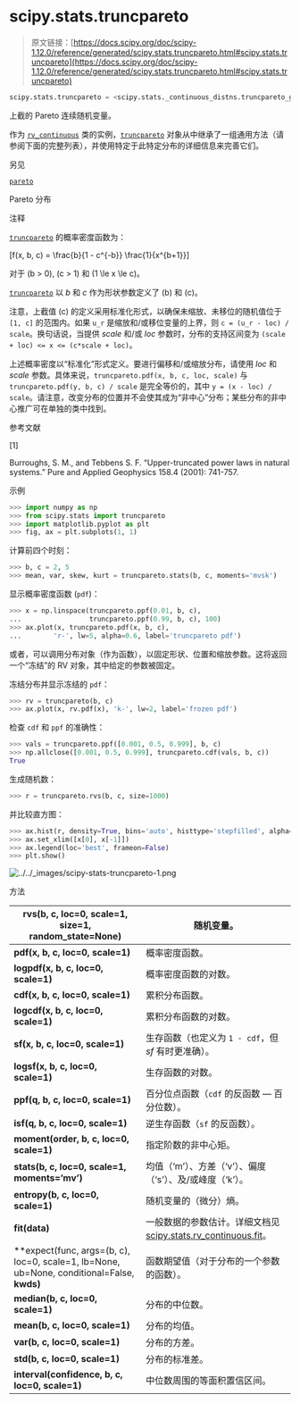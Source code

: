 # scipy.stats.truncpareto

> 原文链接：[https://docs.scipy.org/doc/scipy-1.12.0/reference/generated/scipy.stats.truncpareto.html#scipy.stats.truncpareto](https://docs.scipy.org/doc/scipy-1.12.0/reference/generated/scipy.stats.truncpareto.html#scipy.stats.truncpareto)

```py
scipy.stats.truncpareto = <scipy.stats._continuous_distns.truncpareto_gen object>
```

上截的 Pareto 连续随机变量。

作为 [`rv_continuous`](scipy.stats.rv_continuous.html#scipy.stats.rv_continuous "scipy.stats.rv_continuous") 类的实例，[`truncpareto`](#scipy.stats.truncpareto "scipy.stats.truncpareto") 对象从中继承了一组通用方法（请参阅下面的完整列表），并使用特定于此特定分布的详细信息来完善它们。

另见

[`pareto`](scipy.stats.pareto.html#scipy.stats.pareto "scipy.stats.pareto")

Pareto 分布

注释

[`truncpareto`](#scipy.stats.truncpareto "scipy.stats.truncpareto") 的概率密度函数为：

\[f(x, b, c) = \frac{b}{1 - c^{-b}} \frac{1}{x^{b+1}}\]

对于 \(b > 0\), \(c > 1\) 和 \(1 \le x \le c\)。

[`truncpareto`](#scipy.stats.truncpareto "scipy.stats.truncpareto") 以 *b* 和 *c* 作为形状参数定义了 \(b\) 和 \(c\)。

注意，上截值 \(c\) 的定义采用标准化形式，以确保未缩放、未移位的随机值位于 `[1, c]` 的范围内。如果 `u_r` 是缩放和/或移位变量的上界，则 `c = (u_r - loc) / scale`。换句话说，当提供 *scale* 和/或 *loc* 参数时，分布的支持区间变为 `(scale + loc) <= x <= (c*scale + loc)`。

上述概率密度以“标准化”形式定义。要进行偏移和/或缩放分布，请使用 *loc* 和 *scale* 参数。具体来说，`truncpareto.pdf(x, b, c, loc, scale)` 与 `truncpareto.pdf(y, b, c) / scale` 是完全等价的，其中 `y = (x - loc) / scale`。请注意，改变分布的位置并不会使其成为“非中心”分布；某些分布的非中心推广可在单独的类中找到。

参考文献

[1]

Burroughs, S. M., and Tebbens S. F. “Upper-truncated power laws in natural systems.” Pure and Applied Geophysics 158.4 (2001): 741-757.

示例

```py
>>> import numpy as np
>>> from scipy.stats import truncpareto
>>> import matplotlib.pyplot as plt
>>> fig, ax = plt.subplots(1, 1) 
```

计算前四个时刻：

```py
>>> b, c = 2, 5
>>> mean, var, skew, kurt = truncpareto.stats(b, c, moments='mvsk') 
```

显示概率密度函数 (`pdf`)：

```py
>>> x = np.linspace(truncpareto.ppf(0.01, b, c),
...                 truncpareto.ppf(0.99, b, c), 100)
>>> ax.plot(x, truncpareto.pdf(x, b, c),
...        'r-', lw=5, alpha=0.6, label='truncpareto pdf') 
```

或者，可以调用分布对象（作为函数），以固定形状、位置和缩放参数。这将返回一个“冻结”的 RV 对象，其中给定的参数被固定。

冻结分布并显示冻结的 `pdf`：

```py
>>> rv = truncpareto(b, c)
>>> ax.plot(x, rv.pdf(x), 'k-', lw=2, label='frozen pdf') 
```

检查 `cdf` 和 `ppf` 的准确性：

```py
>>> vals = truncpareto.ppf([0.001, 0.5, 0.999], b, c)
>>> np.allclose([0.001, 0.5, 0.999], truncpareto.cdf(vals, b, c))
True 
```

生成随机数：

```py
>>> r = truncpareto.rvs(b, c, size=1000) 
```

并比较直方图：

```py
>>> ax.hist(r, density=True, bins='auto', histtype='stepfilled', alpha=0.2)
>>> ax.set_xlim([x[0], x[-1]])
>>> ax.legend(loc='best', frameon=False)
>>> plt.show() 
```

![../../_images/scipy-stats-truncpareto-1.png](../Images/3711c5fc2fecc418d618e88112d10ffe.png)

方法

| **rvs(b, c, loc=0, scale=1, size=1, random_state=None)** | 随机变量。 |
| --- | --- |
| **pdf(x, b, c, loc=0, scale=1)** | 概率密度函数。 |
| **logpdf(x, b, c, loc=0, scale=1)** | 概率密度函数的对数。 |
| **cdf(x, b, c, loc=0, scale=1)** | 累积分布函数。 |
| **logcdf(x, b, c, loc=0, scale=1)** | 累积分布函数的对数。 |
| **sf(x, b, c, loc=0, scale=1)** | 生存函数（也定义为 `1 - cdf`，但 *sf* 有时更准确）。 |
| **logsf(x, b, c, loc=0, scale=1)** | 生存函数的对数。 |
| **ppf(q, b, c, loc=0, scale=1)** | 百分位点函数（`cdf` 的反函数 — 百分位数）。 |
| **isf(q, b, c, loc=0, scale=1)** | 逆生存函数（`sf` 的反函数）。 |
| **moment(order, b, c, loc=0, scale=1)** | 指定阶数的非中心矩。 |
| **stats(b, c, loc=0, scale=1, moments=’mv’)** | 均值（‘m’）、方差（‘v’）、偏度（‘s’）、及/或峰度（‘k’）。 |
| **entropy(b, c, loc=0, scale=1)** | 随机变量的（微分）熵。 |
| **fit(data)** | 一般数据的参数估计。详细文档见 [scipy.stats.rv_continuous.fit](https://docs.scipy.org/doc/scipy/reference/generated/scipy.stats.rv_continuous.fit.html#scipy.stats.rv_continuous.fit)。 |
| **expect(func, args=(b, c), loc=0, scale=1, lb=None, ub=None, conditional=False, **kwds)** | 函数期望值（对于分布的一个参数的函数）。 |
| **median(b, c, loc=0, scale=1)** | 分布的中位数。 |
| **mean(b, c, loc=0, scale=1)** | 分布的均值。 |
| **var(b, c, loc=0, scale=1)** | 分布的方差。 |
| **std(b, c, loc=0, scale=1)** | 分布的标准差。 |
| **interval(confidence, b, c, loc=0, scale=1)** | 中位数周围的等面积置信区间。 |
